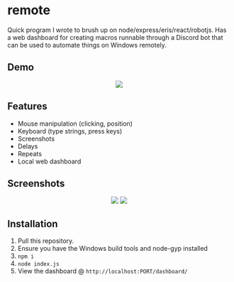 <!---
// Demo
https://s2.gifyu.com/images/ezgif-1-8d1d75dc7840.gif

https://i.imgur.com/XGiWD3S.png (website)
https://i.imgur.com/NhEsAeV.png (result)
-->

# remote

Quick program I wrote to brush up on node/express/eris/react/robotjs. Has a web dashboard for creating macros runnable through a Discord bot that can be used to automate things on Windows remotely.

## Demo

<p align="center">
  <img src="https://s2.gifyu.com/images/ezgif-1-8d1d75dc7840.gif">
</p>

## Features

- Mouse manipulation (clicking, position)
- Keyboard (type strings, press keys)
- Screenshots
- Delays
- Repeats
- Local web dashboard

## Screenshots

<p align="center">
  <img src="https://i.imgur.com/XGiWD3S.png">
  <img src="https://i.imgur.com/NhEsAeV.png">
</p>

## Installation

1. Pull this repository.
2. Ensure you have the Windows build tools and node-gyp installed
3. `npm i`
4. `node index.js`
5. View the dashboard @ `http://localhost:PORT/dashboard/`